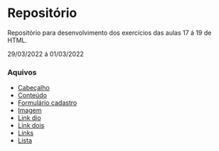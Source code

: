 # Repositório
Repositório para desenvolvimento dos exercícios das aulas 17 á 19 de HTML.

29/03/2022 á 01/03/2022

### Aquivos

- [Cabeçalho](cabecalho.html)
- [Conteúdo](conteudo.html)
- [Formulário cadastro](formulario-cadastro.html)
- [Imagem](Imagem.html)
- [Link dio](link-dio.html)
- [Link dois](link-dois.html)
- [Links](links.html)
- [Lista](lista.html)
